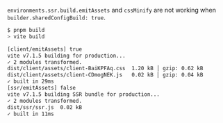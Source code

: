 `environments.ssr.build.emitAssets` and `cssMinify` are not working when `builder.sharedConfigBuild: true`.

```sh
$ pnpm build
> vite build

[client/emitAssets] true
vite v7.1.5 building for production...
✓ 2 modules transformed.
dist/client/assets/client-BaiKPFAq.css  1.20 kB │ gzip: 0.62 kB
dist/client/assets/client-CDmogNEK.js   0.02 kB │ gzip: 0.04 kB
✓ built in 29ms
[ssr/emitAssets] false
vite v7.1.5 building SSR bundle for production...
✓ 2 modules transformed.
dist/ssr/ssr.js  0.02 kB
✓ built in 11ms
```

